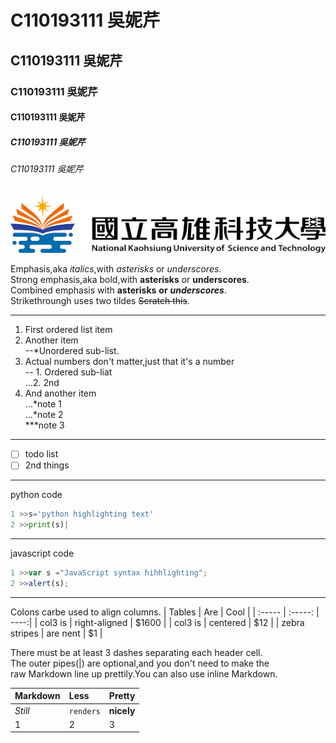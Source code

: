 # C110193111 吳妮芹  
## C110193111 吳妮芹  
### C110193111 吳妮芹  
#### C110193111 吳妮芹  
##### C110193111 吳妮芹  
###### C110193111 吳妮芹  
![NKUST](nkust.png '高科大')  

Emphasis,aka *italics*,with *asterisks* or *underscores*.  
Strong emphasis,aka bold,with **asterisks** or **underscores**.  
Combined emphasis with **asterisks** **or** ***underscores***.  
Strikethroungh uses two tildes ~~Scratch this~~.  

---
1. First ordered list item
2. Another item  
  --*Unordered sub-list.
3. Actual numbers don't matter,just that it's a number  
  -- 1. Ordered sub-liat  
  ...2. 2nd
4. And another item  
  ...*note 1  
  ...*note 2  
  ***note 3  
---
- [ ] todo list
- [ ] 2nd things  
---
python code
```python 
1 >>s='python highlighting text'
2 >>print(s)|
```
---
javascript code
```javascript
1 >>var s ="JavaScript syntax hihhlighting";
2 >>alert(s);
```
---
Colons carbe used to align columns.
| Tables | Are | Cool |
| :----- | :-----: | ----:|
| col3 is | right-aligned | $1600 |
| col3 is | centered | $12 |
| zebra stripes | are nent | $1 |  

There must be at least 3 dashes separating each header cell.  
The outer pipes(|) are optional,and you don't need to make the  
raw Markdown line up prettily.You can also use inline Markdown.  

| Markdown | Less | Pretty |
| :----- | :----- | :---- | 
| *Still* | `renders` | **nicely** |
| 1 | 2 | 3 |

